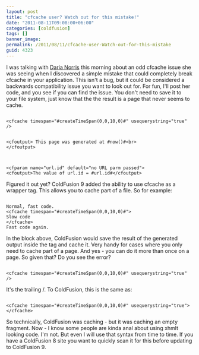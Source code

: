 ```yaml
---
layout: post
title: "cfcache user? Watch out for this mistake!"
date: "2011-08-11T09:08:00+06:00"
categories: [coldfusion]
tags: []
banner_image: 
permalink: /2011/08/11/cfcache-user-Watch-out-for-this-mistake
guid: 4323
---
```


I was talking with <a href="http://www.cfgothchic.com/blog/">Daria Norris</a> this morning about an odd cfcache issue she was seeing when I discovered a simple mistake that could completely break cfcache in your application. This isn't a bug, but it could be considered a backwards compatibility issue you want to look out for. For fun, I'll post her code, and you see if you can find the issue. You don't need to save it to your file system, just know that the the result is a page that never seems to cache.
<!--more-->
<p>

<code>
&lt;cfcache timespan="#createTimeSpan(0,0,10,0)#" usequerystring="true" /&gt;

&lt;cfoutput&gt;
    This page was generated at #now()#&lt;br&gt;
&lt;/cfoutput&gt;

&lt;cfparam name="url.id" default="no URL parm passed"&gt;
&lt;cfoutput&gt;The value of url.id = #url.id#&lt;/cfoutput&gt;
</code>

<p>

Figured it out yet? ColdFusion 9 added the ability to use cfcache as a wrapper tag. This allows you to cache part of a file. So for example:

<p>

<code>
Normal, fast code.
&lt;cfcache timespan="#createTimeSpan(0,0,10,0)#"&gt;
Slow code
&lt;/cfcache&gt;
Fast code again.
</code>

<p>

In the block above, ColdFusion would save the result of the generated output inside the tag and cache it. Very handy for cases where you only need to cache part of a page. And yes - you can do it more than once on a page. So given that? Do you see the error?

<p>

<code>
&lt;cfcache timespan="#createTimeSpan(0,0,10,0)#" usequerystring="true" /&gt;
</code>

<p>

It's the trailing /. To ColdFusion, this is the same as:

<p>

<code>
&lt;cfcache timespan="#createTimeSpan(0,0,10,0)#" usequerystring="true"&gt;&lt;/cfcache&gt;
</code>

<p>

So technically, ColdFusion was caching - but it was caching an empty fragment. Now - I know some people are kinda anal about using xhmlt looking code. I'm not. But even I will use that syntax from time to time. If you have a ColdFusion 8 site you want to quickly scan it for this before updating to ColdFusion 9.